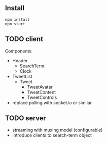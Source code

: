## Install
    npm install
    npm start

## TODO client
Components:
 - Header
   - SearchTerm
   - Clock
 - TweetList
   - Tweet
     - TweetAvatar
     - TweetContent
     - TweetControls
 - replace polling with socket.io or similar

## TODO server
 - streaming with muxing model (configurable)
 - introduce clients to search-term object
